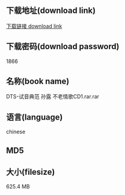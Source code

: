 ## 下载地址(download link)
[下载链接 download link](https://tutu365.netlify.app/?s=DTS-%E8%AF%95%E9%9F%B3%E5%85%B8%E8%8C%83+%E5%AD%99%E9%9C%B2+%E4%B8%8D%E8%80%81%E6%83%85%E6%AD%8CCD1.rar)

## 下载密码(download password)
1866

## 名称(book name)
DTS-试音典范 孙露 不老情歌CD1.rar.rar

## 语言(language)
chinese

## MD5


## 大小(filesize)
625.4 MB

